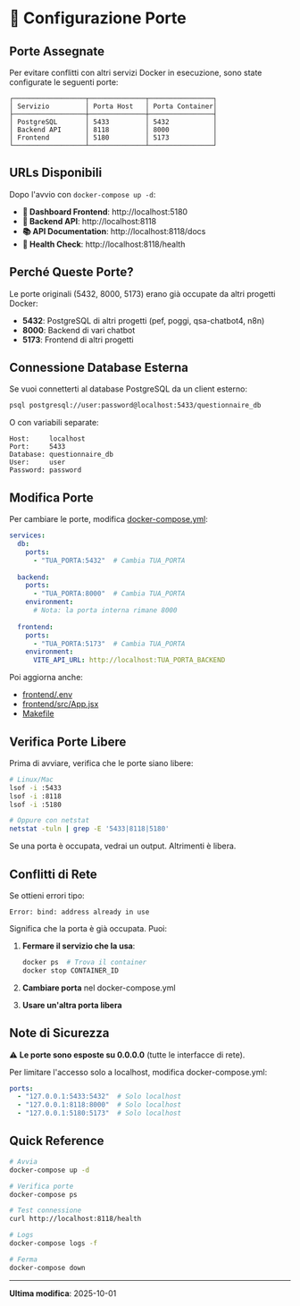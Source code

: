 # 🔌 Configurazione Porte

## Porte Assegnate

Per evitare conflitti con altri servizi Docker in esecuzione, sono state configurate le seguenti porte:

```
┌──────────────────┬──────────────┬────────────────┐
│ Servizio         │ Porta Host   │ Porta Container│
├──────────────────┼──────────────┼────────────────┤
│ PostgreSQL       │ 5433         │ 5432           │
│ Backend API      │ 8118         │ 8000           │
│ Frontend         │ 5180         │ 5173           │
└──────────────────┴──────────────┴────────────────┘
```

## URLs Disponibili

Dopo l'avvio con `docker-compose up -d`:

- **🎨 Dashboard Frontend**: http://localhost:5180
- **🔌 Backend API**: http://localhost:8118
- **📚 API Documentation**: http://localhost:8118/docs
- **🏥 Health Check**: http://localhost:8118/health

## Perché Queste Porte?

Le porte originali (5432, 8000, 5173) erano già occupate da altri progetti Docker:
- **5432**: PostgreSQL di altri progetti (pef, poggi, qsa-chatbot4, n8n)
- **8000**: Backend di vari chatbot
- **5173**: Frontend di altri progetti

## Connessione Database Esterna

Se vuoi connetterti al database PostgreSQL da un client esterno:

```bash
psql postgresql://user:password@localhost:5433/questionnaire_db
```

O con variabili separate:
```
Host:     localhost
Port:     5433
Database: questionnaire_db
User:     user
Password: password
```

## Modifica Porte

Per cambiare le porte, modifica [docker-compose.yml](docker-compose.yml):

```yaml
services:
  db:
    ports:
      - "TUA_PORTA:5432"  # Cambia TUA_PORTA
  
  backend:
    ports:
      - "TUA_PORTA:8000"  # Cambia TUA_PORTA
    environment:
      # Nota: la porta interna rimane 8000
  
  frontend:
    ports:
      - "TUA_PORTA:5173"  # Cambia TUA_PORTA
    environment:
      VITE_API_URL: http://localhost:TUA_PORTA_BACKEND
```

Poi aggiorna anche:
- [frontend/.env](frontend/.env)
- [frontend/src/App.jsx](frontend/src/App.jsx)
- [Makefile](Makefile)

## Verifica Porte Libere

Prima di avviare, verifica che le porte siano libere:

```bash
# Linux/Mac
lsof -i :5433
lsof -i :8118
lsof -i :5180

# Oppure con netstat
netstat -tuln | grep -E '5433|8118|5180'
```

Se una porta è occupata, vedrai un output. Altrimenti è libera.

## Conflitti di Rete

Se ottieni errori tipo:
```
Error: bind: address already in use
```

Significa che la porta è già occupata. Puoi:

1. **Fermare il servizio che la usa**:
   ```bash
   docker ps  # Trova il container
   docker stop CONTAINER_ID
   ```

2. **Cambiare porta** nel docker-compose.yml

3. **Usare un'altra porta libera**

## Note di Sicurezza

⚠️ **Le porte sono esposte su 0.0.0.0** (tutte le interfacce di rete).

Per limitare l'accesso solo a localhost, modifica docker-compose.yml:

```yaml
ports:
  - "127.0.0.1:5433:5432"  # Solo localhost
  - "127.0.0.1:8118:8000"  # Solo localhost
  - "127.0.0.1:5180:5173"  # Solo localhost
```

## Quick Reference

```bash
# Avvia
docker-compose up -d

# Verifica porte
docker-compose ps

# Test connessione
curl http://localhost:8118/health

# Logs
docker-compose logs -f

# Ferma
docker-compose down
```

---

**Ultima modifica**: 2025-10-01
